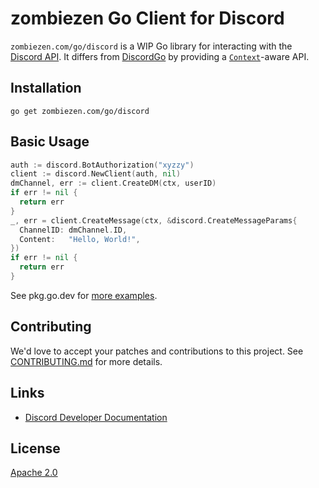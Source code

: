 # zombiezen Go Client for Discord

`zombiezen.com/go/discord` is a WIP Go library
for interacting with the [Discord API][].
It differs from [DiscordGo][] by providing a [`Context`][]-aware API.

[Discord API]: https://discord.com/developers/docs/intro
[DiscordGo]: https://github.com/bwmarrin/discordgo
[`Context`]: https://pkg.go.dev/context

## Installation

```shell
go get zombiezen.com/go/discord
```

## Basic Usage

```go
auth := discord.BotAuthorization("xyzzy")
client := discord.NewClient(auth, nil)
dmChannel, err := client.CreateDM(ctx, userID)
if err != nil {
  return err
}
_, err = client.CreateMessage(ctx, &discord.CreateMessageParams{
  ChannelID: dmChannel.ID,
  Content:   "Hello, World!",
})
if err != nil {
  return err
}
```

See pkg.go.dev for
[more examples](https://pkg.go.dev/zombiezen.com/go/discord#pkg-examples).

## Contributing

We'd love to accept your patches and contributions to this project.
See [CONTRIBUTING.md](CONTRIBUTING.md) for more details.

## Links

- [Discord Developer Documentation](https://discord.com/developers/docs/intro)

## License

[Apache 2.0](LICENSE)

